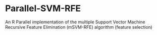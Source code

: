 # Parallel-SVM-RFE
An R Parallel implementation of the multiple Support Vector Machine Recursive Feature Elimination (mSVM-RFE)  algorithm (feature selection)
